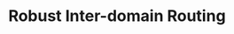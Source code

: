 ---
layout: project_old
title: Robust Inter-domain Routing
permalink: /4yp/e04/Robust-Inter-domain-Routing

has_children: false
parent: E04 Undergraduate Research Projects
grand_parent: Undergraduate Research Projects

cover_url: https://cepdnaclk.github.io/projects.ce.pdn.ac.lk/data/categories/4yp/cover_page.jpg
thumbnail_url: /data/categories/4yp/thumbnail.jpg

team: [W.M.H.S. Jayasuriya (E/04/131), R.M.S.D. Rajapaksha (E/04/223)]
supervisors: [ Prof. Roshan G. Ragel]

has_publication: false
publication: ""
---